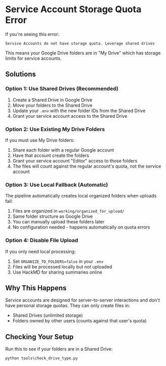 # Service Account Storage Quota Error

If you're seeing this error:
```
Service Accounts do not have storage quota. Leverage shared drives
```

This means your Google Drive folders are in "My Drive" which has storage limits for service accounts.

## Solutions

### Option 1: Use Shared Drives (Recommended)

1. Create a Shared Drive in Google Drive
2. Move your folders to the Shared Drive
3. Update your `.env` with the new folder IDs from the Shared Drive
4. Grant your service account access to the Shared Drive

### Option 2: Use Existing My Drive Folders

If you must use My Drive folders:

1. Share each folder with a regular Google account
2. Have that account create the folders
3. Grant your service account "Editor" access to those folders
4. The files will count against the regular account's quota, not the service account

### Option 3: Use Local Fallback (Automatic)

The pipeline automatically creates local organized folders when uploads fail:

1. Files are organized in `working/organized_for_upload/`
2. Same folder structure as Google Drive
3. You can manually upload these folders later
4. No configuration needed - happens automatically on quota errors

### Option 4: Disable File Upload

If you only need local processing:

1. Set `ORGANIZE_TO_FOLDERS=false` in your `.env`
2. Files will be processed locally but not uploaded
3. Use HackMD for sharing summaries online

## Why This Happens

Service accounts are designed for server-to-server interactions and don't have personal storage quotas. They can only create files in:
- Shared Drives (unlimited storage)
- Folders owned by other users (counts against that user's quota)

## Checking Your Setup

Run this to see if your folders are in a Shared Drive:
```cmd
python tools\check_drive_type.py
```